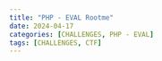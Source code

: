```yaml
---
title: "PHP - EVAL Rootme"
date: 2024-04-17
categories: [CHALLENGES, PHP - EVAL]
tags: [CHALLENGES, CTF] 
---
```





